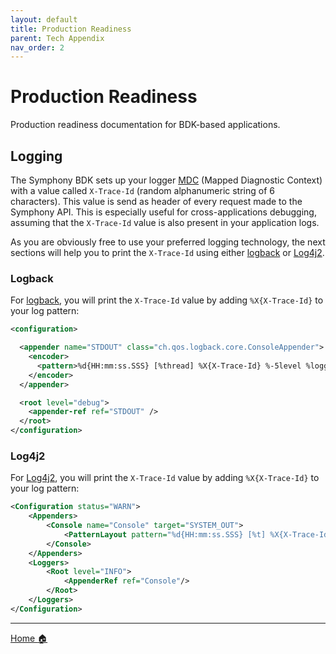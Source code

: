 ```yaml
---
layout: default
title: Production Readiness
parent: Tech Appendix
nav_order: 2
---
```


# Production Readiness
Production readiness documentation for BDK-based applications.

## Logging
The Symphony BDK sets up your logger [MDC](http://logback.qos.ch/manual/mdc.html) (Mapped Diagnostic Context) with a value
called `X-Trace-Id` (random alphanumeric string of 6 characters). This value is send as header of every request made to
the Symphony API. This is especially useful for cross-applications debugging, assuming that the `X-Trace-Id` value is
also present in your application logs.

As you are obviously free to use your preferred logging technology, the next sections will help you to print the
`X-Trace-Id` using either [logback](http://logback.qos.ch/) or [Log4j2](https://logging.apache.org/log4j/2.x/).

### Logback
For [logback](http://logback.qos.ch/), you will print the `X-Trace-Id` value by adding `%X{X-Trace-Id}` to your log pattern:
```xml
<configuration>

  <appender name="STDOUT" class="ch.qos.logback.core.ConsoleAppender">
    <encoder>
      <pattern>%d{HH:mm:ss.SSS} [%thread] %X{X-Trace-Id} %-5level %logger{36} - %msg%n</pattern>
    </encoder>
  </appender>

  <root level="debug">
    <appender-ref ref="STDOUT" />
  </root>
</configuration>
```

### Log4j2
For [Log4j2](https://logging.apache.org/log4j/2.x/), you will print the `X-Trace-Id` value by adding `%X{X-Trace-Id}` to
your log pattern:
```xml
<Configuration status="WARN">
    <Appenders>
        <Console name="Console" target="SYSTEM_OUT">
            <PatternLayout pattern="%d{HH:mm:ss.SSS} [%t] %X{X-Trace-Id} %-5level %logger{36} - %msg%n"/>
        </Console>
    </Appenders>
    <Loggers>
        <Root level="INFO">
            <AppenderRef ref="Console"/>
        </Root>
    </Loggers>
</Configuration>
```

----
[Home :house:](../index.html)
